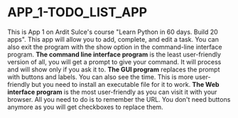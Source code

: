 # APP_1-TODO_LIST_APP
This is App 1 on Ardit Sulce's course "Learn Python in 60 days. Build 20 apps". This app will allow you to add, complete, and edit a task. You can also exit the program with the show option in the command-line interface program.
**The command line interface program** is the least user-friendly version of all, you will get a prompt to give your command. It will process and will show only if you ask it to.
**The GUI program** replaces the prompt with buttons and labels. You can also see the time. This is more user-friendly but you need to install an executable file for it to work.
**The Web interface program** is the most user-friendly as you can visit it with your browser. All you need to do is to remember the URL. You don't need buttons anymore as you will get checkboxes to replace them.
